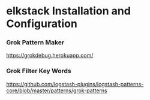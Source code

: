 # elkstack Installation and Configuration


### Grok Pattern Maker

https://grokdebug.herokuapp.com/

### Grok Filter Key Words

https://github.com/logstash-plugins/logstash-patterns-core/blob/master/patterns/grok-patterns
